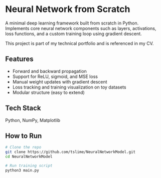 # Neural Network from Scratch

A minimal deep learning framework built from scratch in Python. Implements core neural network components such as layers, activations, loss functions, and a custom training loop using gradient descent.

This project is part of my technical portfolio and is referenced in my CV.

## Features

- Forward and backward propagation
- Support for ReLU, sigmoid, and MSE loss
- Manual weight updates with gradient descent
- Loss tracking and training visualization on toy datasets
- Modular structure (easy to extend)

## Tech Stack

Python, NumPy, Matplotlib

## How to Run

```bash
# Clone the repo
git clone https://github.com/tslime/NeuralNetworkModel.git
cd NeuralNetworkModel

# Run training script
python3 main.py
